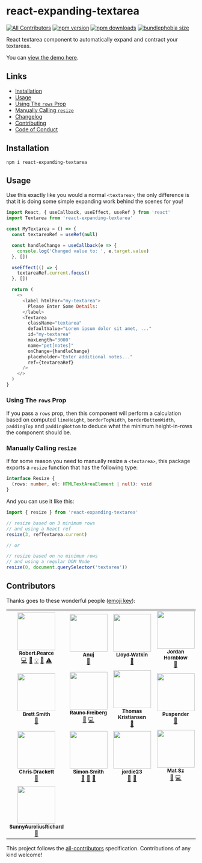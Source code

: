 # react-expanding-textarea

[![All Contributors](https://img.shields.io/badge/all_contributors-21-orange.svg?style=flat-square)](#contributors-) [![npm version](https://img.shields.io/npm/v/react-expanding-textarea.svg?style=flat-square)](https://www.npmjs.com/package/react-expanding-textarea) [![npm downloads](https://img.shields.io/npm/dm/react-expanding-textarea.svg?style=flat-square)](https://www.npmjs.com/package/react-expanding-textarea) [![bundlephobia size](https://flat.badgen.net/bundlephobia/minzip/react-expanding-textarea)](https://bundlephobia.com/result?p=react-expanding-textarea)

React textarea component to automatically expand and contract your textareas.

You can [view the demo here](http://rpearce.github.io/react-expanding-textarea/).

## Links

* [Installation](#installation)
* [Usage](#usage)
* [Using The `rows` Prop](#using-the-rows-prop)
* [Manually Calling `resize`](#manually-calling-resize)
* [Changelog](./CHANGELOG.md)
* [Contributing](./CONTRIBUTING.md)
* [Code of Conduct](./CODE_OF_CONDUCT.md)

## Installation

```
npm i react-expanding-textarea
```

## Usage

Use this exactly like you would a normal `<textarea>`; the only
difference is that it is doing some simple expanding work behind the scenes for
you!

```javascript
import React, { useCallback, useEffect, useRef } from 'react'
import Textarea from 'react-expanding-textarea'

const MyTextarea = () => {
  const textareaRef = useRef(null)

  const handleChange = useCallback(e => {
    console.log('Changed value to: ', e.target.value)
  }, [])

  useEffect(() => {
    textareaRef.current.focus()
  }, [])

  return (
    <>
      <label htmlFor="my-textarea">
        Please Enter Some Details:
      </label>
      <Textarea
        className="textarea"
        defaultValue="Lorem ipsum dolor sit amet, ..."
        id="my-textarea"
        maxLength="3000"
        name="pet[notes]"
        onChange={handleChange}
        placeholder="Enter additional notes..."
        ref={textareaRef}
      />
    </>
  )
}
```

### Using The `rows` Prop

If you pass a `rows` prop, then this component will perform a calculation based
on computed `lineHeight`, `borderTopWidth`, `borderBottomWidth`, `paddingTop`
and `paddingBottom` to deduce what the minimum height-in-rows the component
should be.

### Manually Calling `resize`

If for some reason you need to manually resize a `<textarea>`, this package
exports a `resize` function that has the following type:

```typescript
interface Resize {
  (rows: number, el: HTMLTextAreaElement | null): void
}
```

And you can use it like this:

```javascript
import { resize } from 'react-expanding-textarea'

// resize based on 3 minimum rows
// and using a React ref
resize(3, refTextarea.current)

// or

// resize based on no minimum rows
// and using a regular DOM Node
resize(0, document.querySelector('textarea'))
```

## Contributors

Thanks goes to these wonderful people ([emoji key](https://github.com/kentcdodds/all-contributors#emoji-key)):

<!-- ALL-CONTRIBUTORS-LIST:START - Do not remove or modify this section -->
<!-- prettier-ignore-start -->
<!-- markdownlint-disable -->
<table>
  <tr>
    <td align="center"><a href="https://robertwpearce.com"><img src="https://avatars2.githubusercontent.com/u/592876?v=4?s=100" width="100px;" alt=""/><br /><sub><b>Robert Pearce</b></sub></a><br /><a href="https://github.com/rpearce/react-expanding-textarea/commits?author=rpearce" title="Code">💻</a> <a href="https://github.com/rpearce/react-expanding-textarea/commits?author=rpearce" title="Documentation">📖</a> <a href="#example-rpearce" title="Examples">💡</a> <a href="#ideas-rpearce" title="Ideas, Planning, & Feedback">🤔</a> <a href="https://github.com/rpearce/react-expanding-textarea/commits?author=rpearce" title="Tests">⚠️</a></td>
    <td align="center"><a href="http://shuffle.do/@anuj"><img src="https://avatars2.githubusercontent.com/u/9633371?v=4?s=100" width="100px;" alt=""/><br /><sub><b>Anuj</b></sub></a><br /><a href="https://github.com/rpearce/react-expanding-textarea/issues?q=author%3Aoyeanuj" title="Bug reports">🐛</a></td>
    <td align="center"><a href="http://www.evilprofessor.co.uk"><img src="https://avatars0.githubusercontent.com/u/271622?v=4?s=100" width="100px;" alt=""/><br /><sub><b>Lloyd Watkin</b></sub></a><br /><a href="#ideas-lloydwatkin" title="Ideas, Planning, & Feedback">🤔</a></td>
    <td align="center"><a href="https://603.nz"><img src="https://avatars2.githubusercontent.com/u/3821107?v=4?s=100" width="100px;" alt=""/><br /><sub><b>Jordan Hornblow</b></sub></a><br /><a href="https://github.com/rpearce/react-expanding-textarea/issues?q=author%3Ajch254" title="Bug reports">🐛</a></td>
    <td align="center"><a href="https://github.com/visgotti"><img src="https://avatars0.githubusercontent.com/u/7028891?v=4?s=100" width="100px;" alt=""/><br /><sub><b>visgotti</b></sub></a><br /><a href="#ideas-visgotti" title="Ideas, Planning, & Feedback">🤔</a></td>
    <td align="center"><a href="http://blogg.leieting.no/om-oss"><img src="https://avatars1.githubusercontent.com/u/626954?v=4?s=100" width="100px;" alt=""/><br /><sub><b>Thomas Sunde Nielsen</b></sub></a><br /><a href="https://github.com/rpearce/react-expanding-textarea/issues?q=author%3Athomassnielsen" title="Bug reports">🐛</a> <a href="#ideas-thomassnielsen" title="Ideas, Planning, & Feedback">🤔</a></td>
    <td align="center"><a href="https://github.com/cibulka"><img src="https://avatars2.githubusercontent.com/u/3989833?v=4?s=100" width="100px;" alt=""/><br /><sub><b>cibulka</b></sub></a><br /><a href="https://github.com/rpearce/react-expanding-textarea/issues?q=author%3Acibulka" title="Bug reports">🐛</a> <a href="#ideas-cibulka" title="Ideas, Planning, & Feedback">🤔</a></td>
  </tr>
  <tr>
    <td align="center"><a href="https://brettsmith.me"><img src="https://avatars2.githubusercontent.com/u/6562559?v=4?s=100" width="100px;" alt=""/><br /><sub><b>Brett Smith</b></sub></a><br /><a href="https://github.com/rpearce/react-expanding-textarea/issues?q=author%3Ajbsmith731" title="Bug reports">🐛</a></td>
    <td align="center"><a href="https://raunofreiberg.com"><img src="https://avatars1.githubusercontent.com/u/23662329?v=4?s=100" width="100px;" alt=""/><br /><sub><b>Rauno Freiberg</b></sub></a><br /><a href="https://github.com/rpearce/react-expanding-textarea/issues?q=author%3Araunofreiberg" title="Bug reports">🐛</a> <a href="https://github.com/rpearce/react-expanding-textarea/commits?author=raunofreiberg" title="Code">💻</a></td>
    <td align="center"><a href="https://github.com/tknuts"><img src="https://avatars3.githubusercontent.com/u/3716280?v=4?s=100" width="100px;" alt=""/><br /><sub><b>Thomas Kristiansen</b></sub></a><br /><a href="#ideas-tknuts" title="Ideas, Planning, & Feedback">🤔</a></td>
    <td align="center"><a href="https://github.com/Puspendert"><img src="https://avatars0.githubusercontent.com/u/16055344?v=4?s=100" width="100px;" alt=""/><br /><sub><b>Puspender</b></sub></a><br /><a href="https://github.com/rpearce/react-expanding-textarea/issues?q=author%3APuspendert" title="Bug reports">🐛</a></td>
    <td align="center"><a href="https://github.com/markathomas"><img src="https://avatars3.githubusercontent.com/u/488472?v=4?s=100" width="100px;" alt=""/><br /><sub><b>Mark Thomas</b></sub></a><br /><a href="https://github.com/rpearce/react-expanding-textarea/issues?q=author%3Amarkathomas" title="Bug reports">🐛</a></td>
    <td align="center"><a href="https://github.com/1v"><img src="https://avatars0.githubusercontent.com/u/6566370?v=4?s=100" width="100px;" alt=""/><br /><sub><b>Artem</b></sub></a><br /><a href="https://github.com/rpearce/react-expanding-textarea/issues?q=author%3A1v" title="Bug reports">🐛</a></td>
    <td align="center"><a href="https://twitter.com/EvaRaymie"><img src="https://avatars3.githubusercontent.com/u/25673419?v=4?s=100" width="100px;" alt=""/><br /><sub><b>Eva Raymond</b></sub></a><br /><a href="https://github.com/rpearce/react-expanding-textarea/issues?q=author%3Aelitenoire" title="Bug reports">🐛</a></td>
  </tr>
  <tr>
    <td align="center"><a href="https://github.com/chrisdrackett"><img src="https://avatars3.githubusercontent.com/u/4378?v=4?s=100" width="100px;" alt=""/><br /><sub><b>Chris Drackett</b></sub></a><br /><a href="https://github.com/rpearce/react-expanding-textarea/issues?q=author%3Achrisdrackett" title="Bug reports">🐛</a></td>
    <td align="center"><a href="http://simonsmith.io/"><img src="https://avatars0.githubusercontent.com/u/360703?v=4?s=100" width="100px;" alt=""/><br /><sub><b>Simon Smith</b></sub></a><br /><a href="https://github.com/rpearce/react-expanding-textarea/issues?q=author%3Asimonsmith" title="Bug reports">🐛</a> <a href="#ideas-simonsmith" title="Ideas, Planning, & Feedback">🤔</a> <a href="https://github.com/rpearce/react-expanding-textarea/pulls?q=is%3Apr+reviewed-by%3Asimonsmith" title="Reviewed Pull Requests">👀</a></td>
    <td align="center"><a href="https://github.com/jordie23"><img src="https://avatars0.githubusercontent.com/u/712360?v=4?s=100" width="100px;" alt=""/><br /><sub><b>jordie23</b></sub></a><br /><a href="https://github.com/rpearce/react-expanding-textarea/issues?q=author%3Ajordie23" title="Bug reports">🐛</a> <a href="#ideas-jordie23" title="Ideas, Planning, & Feedback">🤔</a></td>
    <td align="center"><a href="https://matsz.dev/"><img src="https://avatars0.githubusercontent.com/u/57893590?v=4?s=100" width="100px;" alt=""/><br /><sub><b>Mat Sz</b></sub></a><br /><a href="https://github.com/rpearce/react-expanding-textarea/issues?q=author%3Amat-sz" title="Bug reports">🐛</a> <a href="https://github.com/rpearce/react-expanding-textarea/commits?author=mat-sz" title="Code">💻</a></td>
    <td align="center"><a href="https://github.com/crtl"><img src="https://avatars.githubusercontent.com/u/25827827?v=4?s=100" width="100px;" alt=""/><br /><sub><b>crtl</b></sub></a><br /><a href="https://github.com/rpearce/react-expanding-textarea/issues?q=author%3Acrtl" title="Bug reports">🐛</a> <a href="#ideas-crtl" title="Ideas, Planning, & Feedback">🤔</a></td>
    <td align="center"><a href="https://github.com/jnthnwn"><img src="https://avatars.githubusercontent.com/u/4400604?v=4?s=100" width="100px;" alt=""/><br /><sub><b>Jonathan Wan</b></sub></a><br /><a href="https://github.com/rpearce/react-expanding-textarea/issues?q=author%3Ajnthnwn" title="Bug reports">🐛</a> <a href="https://github.com/rpearce/react-expanding-textarea/commits?author=jnthnwn" title="Code">💻</a></td>
    <td align="center"><a href="http://moss.io/"><img src="https://avatars.githubusercontent.com/u/629766?v=4?s=100" width="100px;" alt=""/><br /><sub><b>James Moss</b></sub></a><br /><a href="https://github.com/rpearce/react-expanding-textarea/issues?q=author%3Ajamesmoss" title="Bug reports">🐛</a> <a href="#ideas-jamesmoss" title="Ideas, Planning, & Feedback">🤔</a></td>
  </tr>
  <tr>
    <td align="center"><a href="https://github.com/SunnyAureliusRichard"><img src="https://avatars.githubusercontent.com/u/100728856?v=4?s=100" width="100px;" alt=""/><br /><sub><b>SunnyAureliusRichard</b></sub></a><br /><a href="https://github.com/rpearce/react-expanding-textarea/issues?q=author%3ASunnyAureliusRichard" title="Bug reports">🐛</a></td>
  </tr>
</table>

<!-- markdownlint-restore -->
<!-- prettier-ignore-end -->

<!-- ALL-CONTRIBUTORS-LIST:END -->

This project follows the [all-contributors](https://github.com/kentcdodds/all-contributors) specification. Contributions of any kind welcome!
